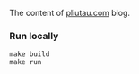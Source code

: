 The content of [pliutau.com](http://pliutau.com) blog.

### Run locally

```
make build
make run
```